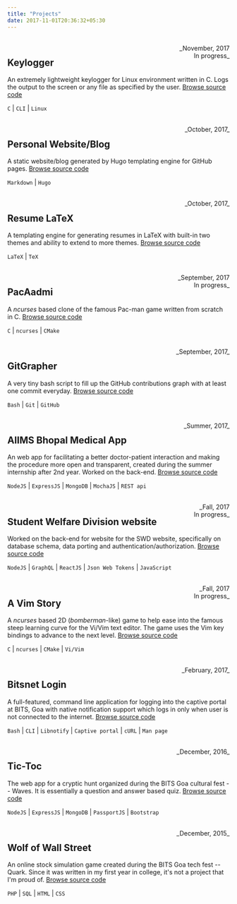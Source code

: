```yaml
---
title: "Projects"
date: 2017-11-01T20:36:32+05:30
---
```



<br/>
<div style="float:right;text-align:right">
    _November, 2017<br/>In progress_
</div>

Keylogger
---
An extremely lightweight keylogger for Linux environment written in C. Logs the
output to the screen or any file as specified by the user.
[Browse source code](https://github.com/UtkarshMe/keylogger)

`C` | `CLI` | `Linux`



<br/>
<div style="float:right">
    _October, 2017_
</div>

Personal Website/Blog
---
A static website/blog generated by Hugo templating engine for GitHub pages.
[Browse source code](https://github.com/UtkarshMe/utkarshme.github.io)

`Markdown` | `Hugo`



<br/>
<div style="float:right">
    _October, 2017_
</div>

Resume LaTeX
---
A templating engine for generating resumes in LaTeX with built-in two themes
and ability to extend to more themes.
[Browse source code](https://github.com/UtkarshMe/ResumeLaTeX)

`LaTeX` | `TeX`



<br/>
<div style="float:right;text-align:right">
    _September, 2017<br/>In progress_
</div>

PacAadmi
---
A _ncurses_ based clone of the famous Pac-man game written from scratch in C.
[Browse source code](https://github.com/UtkarshMe/PacAadmi)

`C` | `ncurses` | `CMake`



<br/>
<div style="float:right">
    _September, 2017_
</div>

GitGrapher
---
A very tiny bash script to fill up the GitHub contributions graph with at least one commit everyday.
[Browse source code](https://github.com/UtkarshMe/GitGrapher)

`Bash` | `Git` | `GitHub`



<br/>
<div style="float:right;text-align:right">
    _Summer, 2017_
</div>

AIIMS Bhopal Medical App
---
An web app for facilitating a better doctor-patient interaction and making the
procedure more open and transparent, created during the summer internship after
2nd year. Worked on the back-end.
[Browse source code](https://github.com/UtkarshMe/aiims-api)

`NodeJS` | `ExpressJS` | `MongoDB` | `MochaJS` | `REST api`



<br/>
<div style="float:right;text-align:right">
    _Fall, 2017<br/>In progress_
</div>

Student Welfare Division website
---
Worked on the back-end for website for the SWD website, specifically on
database schema, data porting and authentication/authorization.
[Browse source code](https://github.com/OSDLabs/swd)

`NodeJS` | `GraphQL` | `ReactJS` | `Json Web Tokens` | `JavaScript`



<br/>
<div style="float:right;text-align:right">
    _Fall, 2017<br/>In progress_
</div>

A Vim Story
---
A _ncurses_ based 2D (_bomberman_-like) game to help ease into the famous steep
learning curve for the Vi/Vim text editor. The game uses the Vim key bindings
to advance to the next level.
[Browse source code](https://github.com/UtkarshMe/a-vim-story)

`C` | `ncurses` | `CMake` | `Vi/Vim`



<br/>
<div style="float:right">
    _February, 2017_
</div>

Bitsnet Login
---
A full-featured, command line application for logging into the captive portal at
BITS, Goa with native notification support which logs in only when user is not
connected to the internet.
[Browse source code](https://github.com/UtkarshMe/BitsnetLogin)

`Bash` | `CLI` | `Libnotify` | `Captive portal` | `cURL` | `Man page`



<br/>
<div style="float:right">
    _December, 2016_
</div>

Tic-Toc
---
The web app for a cryptic hunt organized during the BITS Goa cultural fest --
Waves. It is essentially a question and answer based quiz.
[Browse source code](https://github.com/UtkarshMe/TicToc)

`NodeJS` | `ExpressJS` | `MongoDB` | `PassportJS` | `Bootstrap`



<br/>
<div style="float:right">
    _December, 2015_
</div>

Wolf of Wall Street
---
An online stock simulation game created during the BITS Goa tech fest -- Quark.
Since it was written in my first year in college, it's not a project that I'm
proud of.
[Browse source code](https://github.com/UtkarshMe/WolfOfWallstreet)

`PHP` | `SQL` | `HTML` | `CSS`
